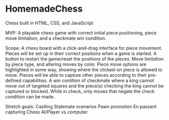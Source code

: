 # HomemadeChess
Chess built in HTML, CSS, and JavaScript

MVP: 
A playable chess game with correct initial piece positioning, piece move limitation, and a checkmate win condition.

Scope: 
A chess board with a click-and-drag interface for piece movement. 
Pieces will be set up in their correct positions when a game is started.
A button to restart the game/reset the positions of the pieces. 
Move limitation by piece type, and altering moves by color. 
Piece move options are highlighted in some way, showing where the clicked-on piece is allowed to move. 
Pieces will be able to capture other pieces according to their pre-defined capabilities. 
A win contition of checkmate where a king cannot move out of targeted squares and the piece(s) checking the king cannot be captured or blocked. 
While in check, only moves that negate the check condition can be made. 


Stretch goals: 
Castling
Stalemate scenarios
Pawn promotion
En passant capturing
Chess AI/Player vs computer

